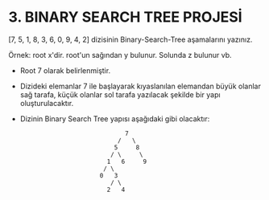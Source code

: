 # 3. BINARY SEARCH TREE PROJESİ
[7, 5, 1, 8, 3, 6, 0, 9, 4, 2] dizisinin Binary-Search-Tree aşamalarını yazınız.

Örnek: root x'dir. root'un sağından y bulunur. Solunda z bulunur vb. 
- Root 7 olarak belirlenmiştir.
- Dizideki elemanlar 7 ile başlayarak kıyaslanılan elemandan büyük olanlar sağ tarafa, küçük olanlar sol tarafa yazılacak şekilde bir yapı oluşturulacaktır.
- Dizinin Binary Search Tree yapısı aşağıdaki gibi olacaktır:
                                                                 
                                 
                                 
                                   7
                                 /   \
                                5     8
                               / \     \
                              1   6     9
                             / \
                            0   3
                               / \
                              2   4
                              
                                    
                                    

